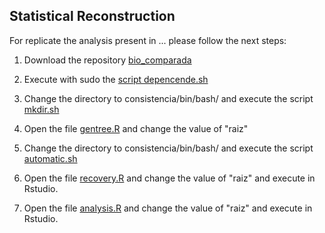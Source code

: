 ## Statistical Reconstruction ##
For replicate the analysis present in ... please follow the next steps:

1. Download the repository [bio_comparada](https://github.com/dpabon/bio_comparada)

2. Execute with sudo the [script depencende.sh](https://github.com/dpabon/bio_comparada/blob/master/consistencia/bin/bash/dependence.sh)

3. Change the directory to consistencia/bin/bash/ and execute the script [mkdir.sh](https://github.com/dpabon/bio_comparada/blob/master/consistencia/bin/bash/mk_dir.sh)

4. Open the file [gentree.R](https://github.com/dpabon/bio_comparada/blob/master/consistencia/bin/R/gentree.R) and change the value of "raiz"

5. Change the directory to consistencia/bin/bash/ and execute the script [automatic.sh](https://github.com/dpabon/bio_comparada/blob/master/consistencia/bin/bash/automatic.sh)

6. Open the file [recovery.R](https://github.com/dpabon/bio_comparada/blob/master/consistencia/bin/R/recovey.R) and change the value of "raiz" and execute in Rstudio.

7. Open the file [analysis.R](https://github.com/dpabon/bio_comparada/blob/master/consistencia/bin/R/analysis.R) and change the value of "raiz" and execute in Rstudio.
